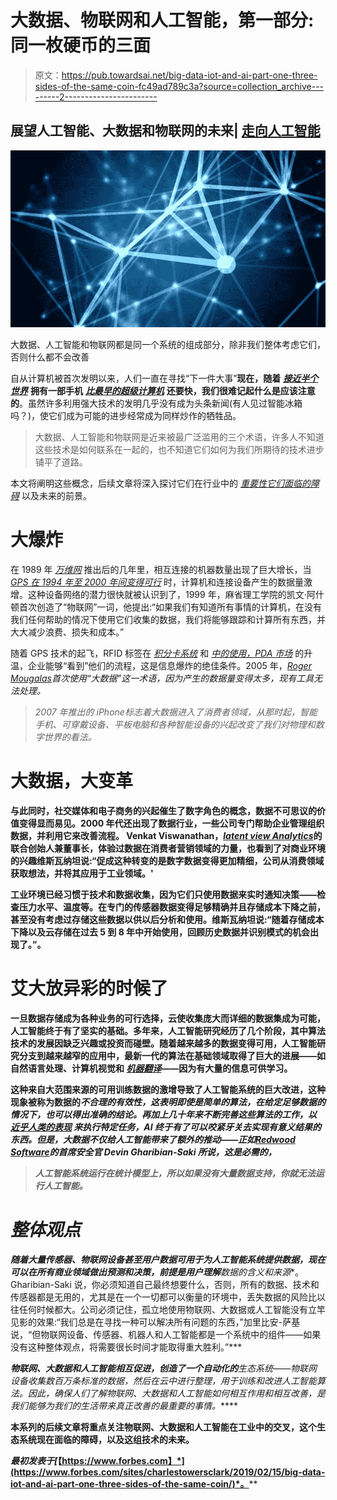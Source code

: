 # 大数据、物联网和人工智能，第一部分:同一枚硬币的三面

> 原文：<https://pub.towardsai.net/big-data-iot-and-ai-part-one-three-sides-of-the-same-coin-fc49ad789c3a?source=collection_archive---------2----------------------->

## 展望人工智能、大数据和物联网的未来| [走向人工智能](https://towardsai.net)

![](img/9f6c70d2ea30a2b6e78eb937e6a3172b.png)

大数据、人工智能和物联网都是同一个系统的组成部分，除非我们整体考虑它们，否则什么都不会改善

自从计算机被首次发明以来，人们一直在寻找“下一件大事”**现在，随着** [***接近半个世界***](https://venturebeat.com/2018/09/11/newzoo-smartphone-users-will-top-3-billion-in-2018-hit-3-8-billion-by-2021/) **拥有一部手机** [***比最早的超级计算机***](https://www.businessinsider.com/infographic-how-computing-power-has-changed-over-time-2017-11?r=US&IR=T) **还要快，我们很难记起什么是应该注意的**。虽然许多利用强大技术的发明几乎没有成为头条新闻(有人见过智能冰箱吗？)，使它们成为可能的进步经常成为同样炒作的牺牲品。

> 大数据、人工智能和物联网是近来被最广泛滥用的三个术语，许多人不知道这些技术是如何联系在一起的，也不知道它们如何为我们所期待的技术进步铺平了道路。

本文将阐明这些概念，后续文章将深入探讨它们在行业中的 [*重要性*](https://www.forbes.com/sites/charlestowersclark/2019/02/20/big-data-ai-iot-part-two-driving-industry-4-0-one-step-at-a-time/)[*它们面临的障碍*](https://www.forbes.com/sites/charlestowersclark/2019/02/22/big-data-ai-iot-part-three-whats-stopping-us/) 以及未来的前景。

# **大爆炸**

在 1989 年 [*万维网*](https://webfoundation.org/about/vision/history-of-the-web/) 推出后的几年里，相互连接的机器数量出现了巨大增长，当 [*GPS 在 1994 年至 2000 年间变得可行*](https://www.pcworld.com/article/2000276/a-brief-history-of-gps.html) 时，计算机和连接设备产生的数据量激增。这种设备网络的潜力很快就被认识到了，1999 年，麻省理工学院的凯文·阿什顿首次创造了“物联网”一词，他提出:“如果我们有知道所有事情的计算机，在没有我们任何帮助的情况下使用它们收集的数据，我们将能够跟踪和计算所有东西，并大大减少浪费、损失和成本。”

随着 GPS 技术的起飞，RFID 标签在 [*积分卡系统*](https://www.ijser.org/researchpaper/The-use-of-loyalty-cards-by-supermarkets-a-review-of-literature.pdf) 和 [*中的使用，PDA 市场*](https://www.pcworld.com/article/199243/a_brief_history_of_smartphones.html#slide5) 的升温，企业能够“看到”他们的流程，这是信息爆炸的绝佳条件。2005 年，[*Roger Mougalas*](http://radar.oreilly.com/2010/01/roger-magoulas-on-big-data.html)*首次使用“大数据”这一术语，因为产生的数据量变得太多，现有工具无法处理。*

> *2007 年推出的 iPhone[](https://www.theguardian.com/technology/2017/jun/29/iphone-at-10-how-it-changed-everything)*标志着大数据进入了消费者领域，从那时起，智能手机、可穿戴设备、平板电脑和各种智能设备的兴起改变了我们对物理和数字世界的看法。**

# ****大数据，大变革****

**与此同时，社交媒体和电子商务的兴起催生了数字角色的概念，数据不可思议的价值变得显而易见。**2000 年代还出现了数据行业，一些公司专门帮助企业管理组织数据，并利用它来改善流程。** Venkat Viswanathan，[*latent view Analytics*](https://www.latentview.com/)的联合创始人兼董事长，体验过数据在消费者营销领域的力量，也看到了对商业环境的兴趣维斯瓦纳坦说:“促成这种转变的是数字数据变得更加精细，公司从消费领域获取想法，并将其应用于工业领域。'**

**工业环境已经习惯于技术和数据收集，因为它们只使用数据来实时通知决策——检查压力水平、温度等。在专门的传感器数据变得足够精确并且存储成本下降之前，甚至没有考虑过存储这些数据以供以后分析和使用。维斯瓦纳坦说:“随着存储成本下降以及云存储在过去 5 到 8 年中开始使用，回顾历史数据并识别模式的机会出现了。”。**

# ****艾大放异彩的时候了****

**一旦数据存储成为各种业务的可行选择，云使收集庞大而详细的数据集成为可能，人工智能终于有了坚实的基础。多年来，人工智能研究经历了几个阶段，其中算法技术的发展因缺乏兴趣或投资而碰壁。随着越来越多的数据变得可用，人工智能研究分支到越来越窄的应用中，**最新一代的算法在基础领域**取得了巨大的进展——如自然语言处理、计算机视觉和 [*机器翻译*](https://www.nature.com/news/2006/061106/full/news061106-6.html)——因为有大量的信息可供学习。**

**这种来自大范围来源的可用训练数据的激增导致了人工智能系统的巨大改进，这种现象被称为数据的[](https://towardsdatascience.com/ai-ml-practicalities-the-unreasonable-effectiveness-of-data-c0bfd44c5057)*不合理的有效性，这表明即使是简单的算法，在给定足够数据的情况下，也可以得出准确的结论。再加上几十年来不断完善这些算法的工作，以 [*近乎人类的表现*](https://venturebeat.com/2015/12/10/microsoft-beats-google-intel-tencent-and-qualcomm-in-image-recognition-competition/) 来执行特定任务，AI 终于有了可以咬紧牙关去实现有意义结果的东西。但是，大数据不仅给人工智能带来了额外的推动——正如[*Redwood Software*](https://www.redwood.com/)的首席安全官 Devin Gharibian-Saki 所说，这是必需的，***

> ***人工智能系统运行在统计模型上，所以如果没有大量数据支持，你就无法运行人工智能。***

# *****整体观点*****

***随着大量传感器、物联网设备甚至用户数据可用于为人工智能系统提供数据，现在可以在所有商业领域做出预测和决策，前提是用户理解**数据的含义和来源**。Gharibian-Saki 说，你必须知道自己最终想要什么，否则，所有的数据、技术和传感器都是无用的，尤其是在一个一切都可以衡量的环境中，丢失数据的风险比以往任何时候都大。公司必须记住，孤立地使用物联网、大数据或人工智能没有立竿见影的效果:“我们总是在寻找一种可以解决所有问题的东西，”加里比安-萨基说，“但物联网设备、传感器、机器人和人工智能都是一个系统中的组件——如果没有这种整体观点，将需要很长时间才能取得重大胜利。”***

***物联网、大数据和人工智能相互促进，创造了一个自动化的**生态系统——物联网设备收集数百万条标准的数据，然后在云中进行整理，用于训练和改进人工智能算法。因此，确保人们了解物联网、大数据和人工智能如何相互作用和相互改善，是我们能够为我们的生活带来真正改善的最重要的事情。*****

****本系列的后续文章将重点关注物联网、大数据和人工智能在工业中的交叉，这个生态系统现在面临的障碍，以及这组技术的未来。****

****最初发表于*[*【https://www.forbes.com】*](https://www.forbes.com/sites/charlestowersclark/2019/02/15/big-data-iot-and-ai-part-one-three-sides-of-the-same-coin/)*。****